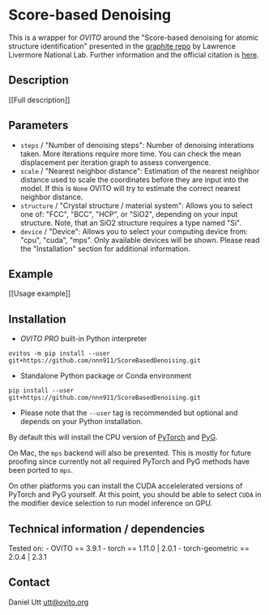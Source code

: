 # Score-based Denoising

This is a wrapper for *OVITO* around the "Score-based denoising for atomic structure identification" presented in the [graphite repo](https://github.com/LLNL/graphite/) by Lawrence Livermore National Lab. Further information and the official citation is [here](https://doi.org/10.48550/arXiv.2212.02421).

## Description
[[Full description]]

## Parameters 
- `steps` / "Number of denoising steps": Number of denoising interations taken. More iterations require more time. You can check the mean displacement per iteration graph to assess convergence.
- `scale` / "Nearest neighbor distance": Estimation of the nearest neighbor distance used to scale the coordinates before they are input into the model. If this is `None` OVITO will try to estimate the correct nearest neighbor distance. 
- `structure` / "Crystal structure / material system": Allows you to select one of: "FCC", "BCC", "HCP", or "SiO2", depending on your input structure. Note, that an SiO2 structure requires a type named "Si". 
- `device` / "Device": Allows you to select your computing device from: "cpu", "cuda", "mps". Only available devices will be shown. Please read the "Installation" section for additional information.

## Example
[[Usage example]]

## Installation
- *OVITO PRO* built-in Python interpreter
```
ovitos -m pip install --user git+https://github.com/nnn911/ScoreBasedDenoising.git
``` 
- Standalone Python package or Conda environment
```
pip install --user git+https://github.com/nnn911/ScoreBasedDenoising.git
```
- Please note that the `--user` tag is recommended but optional and depends on your Python installation.

By default this will install the CPU version of [PyTorch](https://pytorch.org/get-started/locally/) and [PyG](https://pytorch-geometric.readthedocs.io). 

On Mac, the `mps` backend will also be presented. This is mostly for future proofing since currently not all required PyTorch and PyG methods have been ported to `mps`.

On other platforms you can install the CUDA accelelerated versions of PyTorch and PyG yourself. At this point, you should be able to select `CUDA` in the modifier device selection to run model inference on GPU.

## Technical information / dependencies
Tested on:
    - OVITO == 3.9.1
    - torch == 1.11.0 | 2.0.1
    - torch-geometric == 2.0.4 | 2.3.1

## Contact
Daniel Utt utt@ovito.org